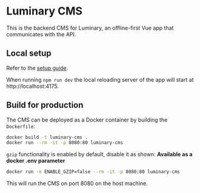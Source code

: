 # Luminary CMS

This is the backend CMS for Luminary, an offline-first Vue app that communicates with the API.

## Local setup

Refer to the [setup guide](../docs/setup-vue-app.md).

When running `npm run dev` the local reloading server of the app will start at http://localhost:4175.

## Build for production

The CMS can be deployed as a Docker container by building the `Dockerfile`:

```sh
docker build -t luminary-cms .
docker run --rm -it -p 8080:80 luminary-cms
```

`gzip` functionality is enabled by default, disable it as shown:
**Available as a docker .env parameter**

```sh
docker run -e ENABLE_GZIP=false --rm -it -p 8080:80 luminary-cms
```

This will run the CMS on port 8080 on the host machine.
